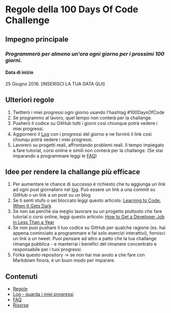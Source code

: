 # Regole della 100 Days Of Code Challenge

## Impegno principale
### *Programmerò per almeno un'ora ogni giorno per i prossimi 100 giorni.*

#### Data di inizio
25 Giugno 2016. [INSERISCI LA TUA DATA QUI]

## Ulteriori regole
1. Twitterò i miei progressi ogni giorno usando l'hashtag #100DaysOfCode
2. Se programmo al lavoro, quel tempo non conterà per la challange.
3. Pusherò il codice su GitHub tutti i giorni così chiunque potrà vedere i miei progressi.
4. Aggiornerò il [Log](log.md) con i progressi del giorno e ne fornirò il link così chiunqu potrà vedere i miei progressi.
5. Lavorerò su progetti reali, affrontando problemi reali. Il tempo impiegato a fare tutorial, corsi online e simili non conterà per la challange. (Se stai imparando a programmare leggi le [FAQ](FAQ.md))


## Idee per rendere la challange più efficace
1. Per aumentare le chance di successo è richiesto che tu aggiunga un link ad ogni post giornaliero nel [log](log.md). Può essere un link a una commit su GitHub o un link a un post su un blog
2. Se ti senti stufo o sei bloccato leggi questo articolo: [Learning to Code: When It Gets Dark](https://www.freecodecamp.org/news/learning-to-code-when-it-gets-dark-e485edfb58fd)
3. Se non sai perchè sia meglio lavorare su un progetto piuttosto che fare tutorial o corsi online, leggi questo articolo: [How to Get a Developer Job in Less Than a Year](https://www.freecodecamp.org/news/how-to-get-a-developer-job-in-less-than-a-year-c27bbfe71645)
4. Se non puoi pushare il tuo codice su GitHub per qualche ragione (es. hai appena cominciato a programmare e fai solo esercizi interattivi), fornisci un link a un tweet. Puoi pensare ad altro a patto che la tua challange rimanga pubblica - e manterrai i benefici del rimanere concentrato e responsabile per i tuoi progressi.
5. Forka questo repository -> se non hai mai avuto a che fare con Markdown finora, è un buon modo per imparare.

## Contenuti
* [Regole](rules.md)
* [Log - guarda i miei progressi](log.md)
* [FAQ](FAQ.md)
* [Risorse](resources.md)
